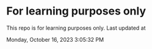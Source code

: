 # For learning purposes only
This repo is for learning purposes only.
Last updated at

Monday, October 16, 2023 3:05:32 PM

